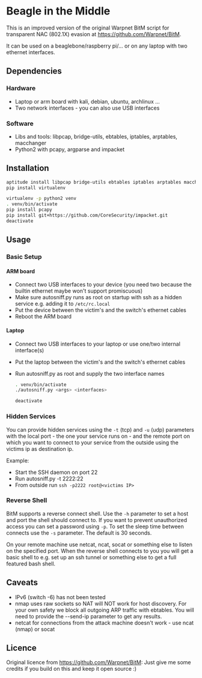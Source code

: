 # Beagle in the Middle

This is an improved version of the original Warpnet BitM script for transparent
NAC (802.1X) evasion at https://github.com/Warpnet/BitM.

It can be used on a beaglebone/raspberry pi/... or on any laptop with two ethernet interfaces.

## Dependencies

### Hardware
* Laptop or arm board with kali, debian, ubuntu, archlinux ...
* Two network interfaces - you can also use USB interfaces

### Software
* Libs and tools: libpcap, bridge-utils, ebtables, iptables, arptables, macchanger
* Python2 with pcapy, argparse and impacket

## Installation

~~~sh
aptitude install libpcap bridge-utils ebtables iptables arptables macchanger
pip install virtualenv

virtualenv -p python2 venv
. venv/bin/activate
pip install pcapy
pip install git+https://github.com/CoreSecurity/impacket.git
deactivate
~~~

## Usage

### Basic Setup

#### ARM board
* Connect two USB interfaces to your device (you need two because the builtin ethernet maybe won't support promiscuous)
* Make sure autosniff.py runs as root on startup with ssh as a hidden service e.g. adding it to `/etc/rc.local`
* Put the device between the victim's and the switch's ethernet cables
* Reboot the ARM board

#### Laptop
* Connect two USB interfaces to your laptop or use one/two internal interface(s)
* Put the laptop between the victim's and the switch's ethernet cables
* Run autosniff.py as root and supply the two interface names

  ~~~sh
  . venv/bin/activate
  ./autosniff.py <args> <interfaces>

  deactivate
  ~~~

### Hidden Services

You can provide hidden services using the `-t` (tcp) and `-u` (udp) parameters
with the local port - the one your service runs on - and the remote port on which
you want to connect to your service from the outside using the victims ip as
destination ip.

Example:

* Start the SSH daemon on port 22
* Run autosniff.py -t 2222:22
* From outside run `ssh -p2222 root@<victims IP>`

### Reverse Shell

BitM supports a reverse connect shell. Use the `-h` parameter to set a host
and port the shell should connect to. If you want to prevent unauthorized access
you can set a password using `-p`. To set the sleep time between connects use
the `-s` parameter. The default is 30 seconds.

On your remote machine use netcat, ncat, socat or something else to listen
on the specified port. When the reverse shell connects to you you will get
a basic shell to e.g. set up an ssh tunnel or something else to get a full
featured bash shell.

## Caveats

* IPv6 (switch -6) has not been tested
* nmap uses raw sockets so NAT will NOT work for host discovery.
  For your own safety we block all outgoing ARP traffic with ebtables.
  You will need to provide the --send-ip parameter to get any results.
* netcat for connections from the attack machine doesn't work - use ncat (nmap) or socat

## Licence

Original licence from https://github.com/Warpnet/BitM:
Just give me some credits if you build on this and keep it open source :)
